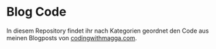 # Blog Code

In diesem Repository findet ihr nach Kategorien geordnet den Code aus meinen Blogposts von [codingwithmagga.com](https://codingwithmagga.com/). 
